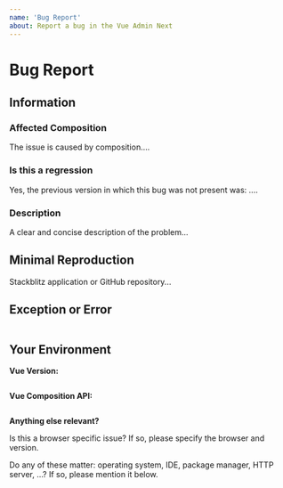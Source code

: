 ```yaml
---
name: 'Bug Report'
about: Report a bug in the Vue Admin Next
---
```


# Bug Report

## Information

### Affected Composition

The issue is caused by composition....

### Is this a regression

Yes, the previous version in which this bug was not present was: ....

### Description

A clear and concise description of the problem...

## Minimal Reproduction

Stackblitz application or GitHub repository...

## Exception or Error

```plain

```

## Your Environment

**Vue Version:**

```plain

```

**Vue Composition API:**

```plain

```

**Anything else relevant?**

Is this a browser specific issue? If so, please specify the browser and version.

Do any of these matter: operating system, IDE, package manager, HTTP server, ...? If so, please mention it below.
